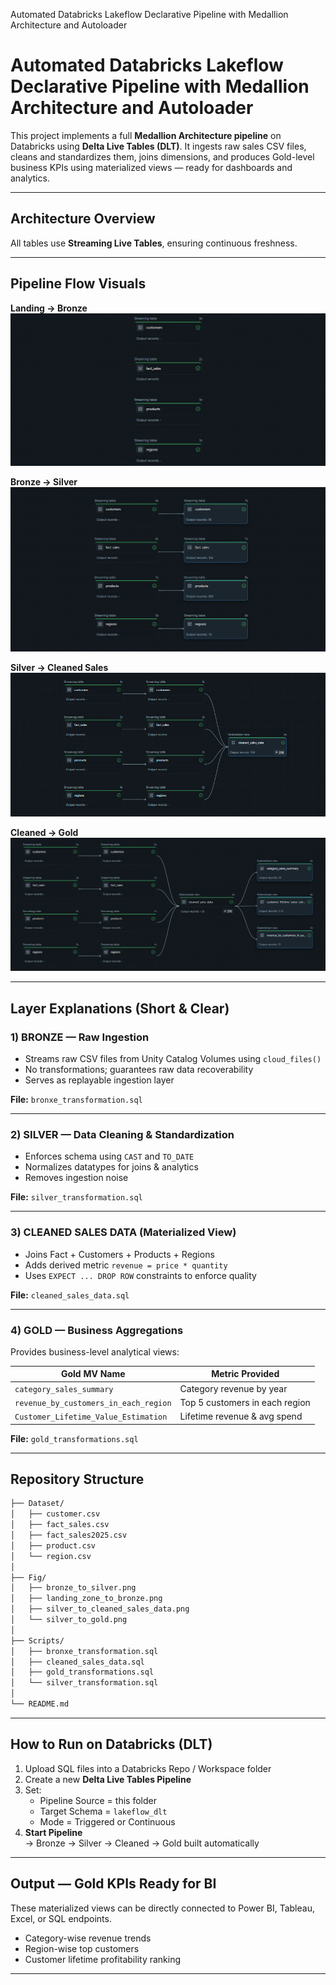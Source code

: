 Automated Databricks Lakeflow Declarative Pipeline with Medallion Architecture and Autoloader

#  Automated Databricks Lakeflow Declarative Pipeline with Medallion Architecture and Autoloader

This project implements a full **Medallion Architecture pipeline** on Databricks using **Delta Live Tables (DLT)**. It ingests raw sales CSV files, cleans and standardizes them, joins dimensions, and produces Gold-level business KPIs using materialized views — ready for dashboards and analytics.

---

##  Architecture Overview


All tables use **Streaming Live Tables**, ensuring continuous freshness.

---

##  Pipeline Flow Visuals

**Landing → Bronze**  
![Landing to Bronze](Fig/landing_zone_to_bronze.png)

**Bronze → Silver**  
![Bronze to Silver](Fig/bronze_to_silver.png)

**Silver → Cleaned Sales**  
![Silver to Cleaned](Fig/silver_to_cleaned_sales_data.png)

**Cleaned → Gold**  
![Silver to Gold](Fig/silver_to_gold.png)

---

##  Layer Explanations (Short & Clear)

### **1) BRONZE — Raw Ingestion**
- Streams raw CSV files from Unity Catalog Volumes using `cloud_files()`
- No transformations; guarantees raw data recoverability
- Serves as replayable ingestion layer

**File:** `bronxe_transformation.sql`

---

### **2) SILVER — Data Cleaning & Standardization**
- Enforces schema using `CAST` and `TO_DATE`
- Normalizes datatypes for joins & analytics
- Removes ingestion noise

**File:** `silver_transformation.sql`

---

### **3) CLEANED SALES DATA (Materialized View)**
- Joins Fact + Customers + Products + Regions
- Adds derived metric `revenue = price * quantity`
- Uses `EXPECT ... DROP ROW` constraints to enforce quality

**File:** `cleaned_sales_data.sql`

---

### **4) GOLD — Business Aggregations**
Provides business-level analytical views:

| Gold MV Name | Metric Provided |
|--------------|-----------------|
| `category_sales_summary` | Category revenue by year |
| `revenue_by_customers_in_each_region` | Top 5 customers in each region |
| `Customer_Lifetime_Value_Estimation` | Lifetime revenue & avg spend |

**File:** `gold_transformations.sql`

---

##  Repository Structure

```bash
├── Dataset/
│   ├── customer.csv
│   ├── fact_sales.csv
│   ├── fact_sales2025.csv
│   ├── product.csv
│   └── region.csv
│
├── Fig/
│   ├── bronze_to_silver.png
│   ├── landing_zone_to_bronze.png
│   ├── silver_to_cleaned_sales_data.png
│   └── silver_to_gold.png
│
├── Scripts/
│   ├── bronxe_transformation.sql
│   ├── cleaned_sales_data.sql
│   ├── gold_transformations.sql
│   └── silver_transformation.sql
│
└── README.md
```


---

##  How to Run on Databricks (DLT)

1. Upload SQL files into a Databricks Repo / Workspace folder  
2. Create a new **Delta Live Tables Pipeline**  
3. Set:
   - Pipeline Source = this folder
   - Target Schema = `lakeflow_dlt`
   - Mode = Triggered or Continuous
4. **Start Pipeline**  
   → Bronze → Silver → Cleaned → Gold built automatically

---

##  Output — Gold KPIs Ready for BI

These materialized views can be directly connected to Power BI, Tableau, Excel, or SQL endpoints.

- Category-wise revenue trends
- Region-wise top customers
- Customer lifetime profitability ranking

---

